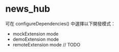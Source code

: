 # news_hub

可在 configureDependencies() 中選擇以下開發模式：
 - mockExtension mode
 - demoExtension mode
 - remoteExtension mode // TODO
 